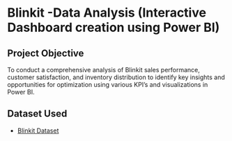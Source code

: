 # Blinkit -Data Analysis (Interactive Dashboard creation using Power BI)
## Project Objective
To conduct a comprehensive analysis of Blinkit sales performance, customer satisfaction, and inventory distribution to identify key insights and opportunities for optimization using various KPI’s and visualizations in Power BI.
## Dataset Used
- <a href=https://github.com/gunjan403/PowerBI-Dashboard/blob/main/BlinkIT%20Grocery%20Data.xlsx>Blinkit Dataset</a>
